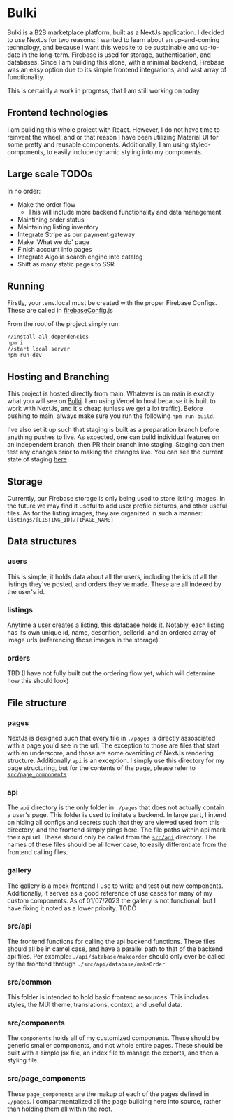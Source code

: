 # Bulki

Bulki is a B2B marketplace platform, built as a NextJs application. I decided to use NextJs for two reasons: I wanted to learn about an up-and-coming technology, and because I want this website to be sustainable and up-to-date in the long-term. Firebase is used for storage, authentication, and databases. Since I am building this alone, with a minimal backend, Firebase was an easy option due to its simple frontend integrations, and vast array of functionality.

This is certainly a work in progress, that I am still working on today.

## Frontend technologies

I am building this whole project with React. However, I do not have time to reinvent the wheel, and or that reason I have been utilizing Material UI for some pretty and reusable components. Additionally, I am using styled-components, to easily include dynamic styling into my components.

## Large scale TODOs

In no order:

- Make the order flow
  - This will include more backend functionality and data management
- Maintining order status
- Maintaining listing inventory
- Integrate Stripe as our payment gateway
- Make 'What we do' page
- Finish account info pages
- Integrate Algolia search engine into catalog
- Shift as many static pages to SSR

## Running

Firstly, your .env.local must be created with the proper Firebase Configs. These are called in [firebaseConfig.js](/firebaseConfig.js)

From the root of the project simply run:

```
//install all dependencies
npm i
//start local server
npm run dev
```

## Hosting and Branching

This project is hosted directly from main. Whatever is on main is exactly what you will see on [Bulki](www.bulki.us).
I am using Vercel to host because it is built to work with NextJs, and it's cheap (unless we get a lot traffic).
Before pushing to main, always make sure you run the following `npm run build`.

I've also set it up such that staging is built as a preparation branch before anything pushes to live. As expected, one can build individual features on an independent branch, then PR their branch into staging. Staging can then test any changes prior to making the changes live.
You can see the current state of staging [here](http://bulki.us.test-google-a.com/)

## Storage

Currently, our Firebase storage is only being used to store listing images. In the future we may find it useful to add user profile pictures, and other useful files. As for the listing images, they are organized in such a manner: `listings/[LISTING_ID]/[IMAGE_NAME]`

## Data structures

### users

This is simple, it holds data about all the users, including the ids of all the listings they've posted, and orders they've made. These are all indexed by the user's id.

### listings

Anytime a user creates a listing, this database holds it. Notably, each listing has its own unique id, name, descrition, sellerId, and an ordered array of image urls (referencing those images in the storage).

### orders

TBD (I have not fully built out the ordering flow yet, which will determine how this should look)

## File structure

### pages

NextJs is designed such that every file in `./pages` is directly assosciated with a page you'd see in the url. The exception to those are files that start with an underscore, and those are some overriding of NextJs rendering structure. Additionally `api` is an exception. I simply use this directory for my page structuring, but for the contents of the page, please refer to [`src/page_components`](https://github.com/dani-abou/Bulki/tree/staging#srcpage_components)

### api

The `api` directory is the only folder in `./pages` that does not actually contain a user's page. This folder is used to imitate a backend. In large part, I intend on hiding all configs and secrets such that they are viewed used from this directory, and the frontend simply pings here. The file paths within api mark their api url. These should only be called from the [`src/api`](https://github.com/dani-abou/Bulki/tree/staging#srcapi) directory. The names of these files should be all lower case, to easily differentiate from the frontend calling files.

### gallery

The gallery is a mock frontend I use to write and test out new components. Additionally, it serves as a good reference of use cases for many of my custom components.
As of 01/07/2023 the gallery is not functional, but I have fixing it noted as a lower priority. TODO

### src/api

The frontend functions for calling the api backend functions. These files should all be in camel case, and have a parallel path to that of the backend api files. Per example: `./api/database/makeorder` should only ever be called by the frontend through `./src/api/database/makeOrder`.

### src/common

This folder is intended to hold basic frontend resources. This includes styles, the MUI theme, translations, context, and useful data.

### src/components

The `components` holds all of my customized components. These should be generic smaller components, and not whole entire pages. These should be built with a simple jsx file, an index file to manage the exports, and then a styling file.

### src/page_components

These `page_components` are the makup of each of the pages defined in `./pages`. I compartmentalized all the page building here into source, rather than holding them all within the root.
